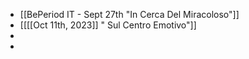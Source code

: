 - [[BePeriod IT - Sept 27th "In Cerca Del Miracoloso"]]
- [[[[Oct 11th, 2023]] " Sul Centro Emotivo"]]
-
-